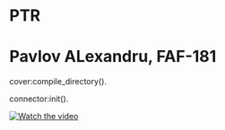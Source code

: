# PTR
# Pavlov ALexandru, FAF-181

cover:compile_directory().

connector:init().

[![Watch the video](https://j.gifs.com/gZrWDr.gif)](https://youtu.be/jhMZazYeTJI)
